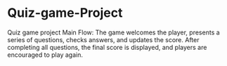 # Quiz-game-Project
Quiz game project Main Flow: The game welcomes the player, presents a series of questions, checks answers, and updates the score. After completing all questions, the final score is displayed, and players are encouraged to play again.
